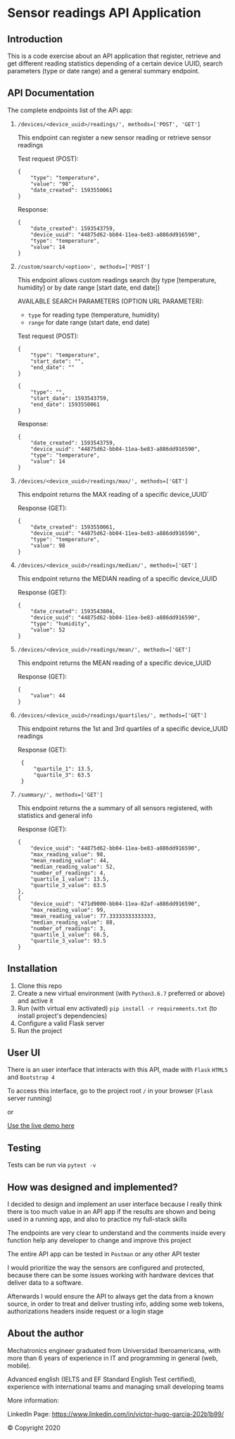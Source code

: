# Sensor readings API Application

## Introduction
This is a code exercise about an API application that register, retrieve and get different reading statistics depending
of a certain device UUID, search parameters (type or date range) and a general summary endpoint.

## API Documentation
The complete endpoints list of the APi app:

1.  `/devices/<device_uuid>/readings/', methods=['POST', 'GET']`
        
    This endpoint can register a new sensor reading or retrieve sensor readings

    Test request (POST):
    
        {
            "type": "temperature",
            "value": "98",
            "date_created": 1593550061
        }
    Response:
    
        {
            "date_created": 1593543759,
            "device_uuid": "44875d62-bb04-11ea-be83-a886dd916590",
            "type": "temperature",
            "value": 14
        }

2.  `/custom/search/<option>', methods=['POST']`

    This endpoint allows custom readings search (by type [temperature, humidity] or by date range [start date, end date])
    
    AVAILABLE SEARCH PARAMETERS (OPTION URL PARAMETER): 
    
    - `type` for reading type (temperature, humidity)
    - `range` for date range (start date, end date) 
    
    Test request (POST):
    
        {
            "type": "temperature",
            "start_date": "",
            "end_date": ""
        }
        
        {
            "type": "",
            "start_date": 1593543759,
            "end_date": 1593550061
        }
    Response:
    
        {
            "date_created": 1593543759,
            "device_uuid": "44875d62-bb04-11ea-be83-a886dd916590",
            "type": "temperature",
            "value": 14
        }
    
3.  `/devices/<device_uuid>/readings/max/', methods=['GET']`

    This endpoint returns the MAX reading of a specific device_UUID`
    
    Response (GET):
    
        {
            "date_created": 1593550061,
            "device_uuid": "44875d62-bb04-11ea-be83-a886dd916590",
            "type": "temperature",
            "value": 98
        }

4.  `/devices/<device_uuid>/readings/median/', methods=['GET']`

    This endpoint returns the MEDIAN reading of a specific device_UUID
    
    Response (GET):
    
        {
            "date_created": 1593543804,
            "device_uuid": "44875d62-bb04-11ea-be83-a886dd916590",
            "type": "humidity",
            "value": 52
        }

5.  `/devices/<device_uuid>/readings/mean/', methods=['GET']`

    This endpoint returns the MEAN reading of a specific device_UUID
    
    Response (GET):
    
        {
            "value": 44
        }
        
6. `/devices/<device_uuid>/readings/quartiles/', methods=['GET']`

    This endpoint returns the 1st and 3rd quartiles of a specific device_UUID readings 
    
    Response (GET):
    
        {
            "quartile_1": 13.5,
            "quartile_3": 63.5
        }
        
7.  `/summary/', methods=['GET']`

    This endpoint returns the a summary of all sensors registered, with statistics and general info
    
    Response (GET):
    
        {
            "device_uuid": "44875d62-bb04-11ea-be83-a886dd916590",
            "max_reading_value": 98,
            "mean_reading_value": 44,
            "median_reading_value": 52,
            "number_of_readings": 4,
            "quartile_1_value": 13.5,
            "quartile_3_value": 63.5
        },
        {
            "device_uuid": "471d9000-bb04-11ea-82af-a886dd916590",
            "max_reading_value": 99,
            "mean_reading_value": 77.33333333333333,
            "median_reading_value": 88,
            "number_of_readings": 3,
            "quartile_1_value": 66.5,
            "quartile_3_value": 93.5
        }

## Installation

1. Clone this repo
2. Create a new virtual environment (with `Python3.6.7` preferred or above) and active it
3. Run (with virtual env activated) `pip install -r requirements.txt` (to install project's dependencies)
4. Configure a valid Flask server
5. Run the project

## User UI
There is an user interface that interacts with this API, made with ``Flask`` ``HTML5`` and `Bootstrap 4`

To access this interface, go to the project root `/` in your browser (`Flask` server running)

or 

[Use the live demo here](https://vgarcia-sensors-reads-api-app.herokuapp.com/)

## Testing
Tests can be run via `pytest -v`

## How was designed and implemented?

I decided to design and implement an user interface because I really think there is too much value in an API app if the results
are shown and being used in a running app, and also to practice my full-stack skills

The endpoints are very clear to understand and the comments inside every function help any developer to change and improve this project

The entire API app can be tested in `Postman` or any other API tester

I would prioritize the way the sensors are configured and protected, because there can be some issues working with 
hardware devices that deliver data to a software. 

Afterwards I would ensure the API to always get the data from a known source, in order to treat and deliver trusting info,
adding some web tokens, authorizations headers inside request or a login stage

## About the author
Mechatronics engineer graduated from Universidad Iberoamericana, with more than 6 years of experience in IT and programming in general (web, mobile). 

Advanced english (IELTS and EF Standard English Test certified), experience with international teams and managing small developing teams

More information:

LinkedIn Page: https://www.linkedin.com/in/victor-hugo-garcia-202b1b99/


&copy; Copyright 2020